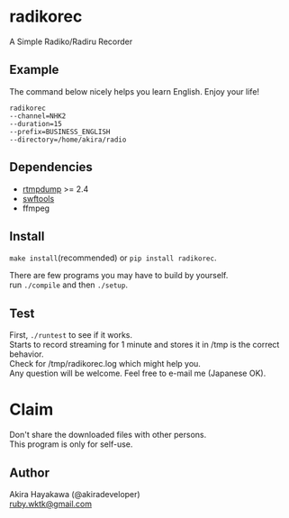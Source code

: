 # radikorec
A Simple Radiko/Radiru Recorder

## Example
The command below nicely helps you learn English. Enjoy your life!
```
radikorec 
--channel=NHK2 
--duration=15 
--prefix=BUSINESS_ENGLISH 
--directory=/home/akira/radio
```

## Dependencies
* [rtmpdump](https://github.com/svnpenn/rtmpdump) >= 2.4  
* [swftools](http://www.swftools.org/download.html)  
* ffmpeg   

## Install
`make install`(recommended) or `pip install radikorec`.

There are few programs you may have to build by yourself.  
run `./compile` and then `./setup`.  

## Test
First, `./runtest` to see if it works.  
Starts to record streaming for 1 minute and stores it in /tmp is the correct behavior.  
Check for /tmp/radikorec.log which might help you.  
Any question will be welcome. Feel free to e-mail me (Japanese OK).

# Claim
Don't share the downloaded files with other persons.  
This program is only for self-use.

## Author
Akira Hayakawa (@akiradeveloper)  
ruby.wktk@gmail.com
